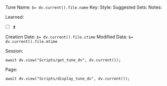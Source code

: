 Tune Name: `$= dv.current().file.name`
Key:
Style: 
Suggested Sets:
Notes:

Learned: 
- [ ]  ⏫ 

Creation Date: `$= dv.current().file.ctime`
Modified Data: `$= dv.current().file.mtime`

Session: 
```dataviewjs
await dv.view("Scripts/get_tune_dv", dv.current());
```

Page:
```dataviewjs
await dv.view("Scripts/display_tune_dv", dv.current());
```

